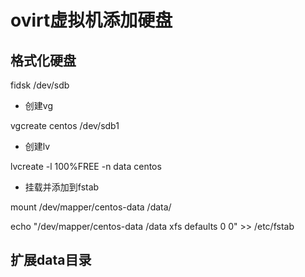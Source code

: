 # ovirt虚拟机添加硬盘

## 格式化硬盘

fidsk /dev/sdb

- 创建vg

vgcreate centos /dev/sdb1

- 创建lv

lvcreate -l 100%FREE -n data centos

- 挂载并添加到fstab

mount /dev/mapper/centos-data /data/

echo "/dev/mapper/centos-data     /data                       xfs     defaults        0 0" >> /etc/fstab

## 扩展data目录



